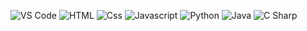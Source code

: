 <p>
<img alt="VS Code" src=https://img.shields.io/badge/-0078d7.svg?style=for-the-flat&logo=visual-studio-code&logoColor=white/>
<!-- <img src="https://img.shields.io/badge/Mac OS-black.svg?&style=for-the-flat&logo=macos&logoColor=white" /> -->
<img alt="HTML" src="https://img.shields.io/badge/HTML-E34F26?logo=html5&logoColor=white&style=for-the-flat" />
<img alt="Css" src="https://img.shields.io/badge/CSS-1572B6?logo=css3&logoColor=white&style=for-the-flat" />
<img alt="Javascript" src= "https://img.shields.io/badge/JavaScript-323330?style=for-the-flat&logo=javascript&logoColor=F7DF1E" />
<img alt="Python" src="https://img.shields.io/badge/Python-14354C?style=for-the-flat&logo=python&logoColor=white" />
<img alt="Java" src="https://img.shields.io/badge/Java-critical?logo=java&logoColor=white&style=for-the-flat" />
<img alt="C Sharp" src="https://img.shields.io/badge/C%23-239120?logo=c-sharp&logoColor=white&style=for-the-flat" />
</p>
<!--
**AaravJalan/AaravJalan** is a ✨ _special_ ✨ repository because its `README.md` (this file) appears on your GitHub profile.

Here are some ideas to get you started:

- 🔭 I’m currently working on ...
- 🌱 I’m currently learning ...
- 👯 I’m looking to collaborate on ...
- 🤔 I’m looking for help with ...
- 💬 Ask me about ...
- 📫 How to reach me: ...
- 😄 Pronouns: ...
- ⚡ Fun fact: ...
-->
